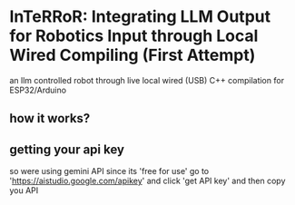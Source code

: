 # InTeRRoR: Integrating LLM Output for Robotics Input through Local Wired Compiling (First Attempt)
an llm controlled robot through live local wired (USB) C++ compilation for ESP32/Arduino 

  


## how it works?
  



## getting your api key 
  so were using gemini API since its 'free for use'
go to 'https://aistudio.google.com/apikey' and click 'get API key' and then copy you API




